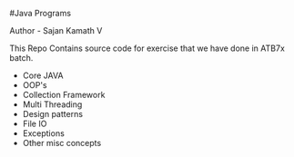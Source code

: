 #Java Programs

Author - Sajan Kamath V

This Repo Contains source code for exercise that we have done in
ATB7x batch.

- Core JAVA
- OOP's
- Collection Framework
- Multi Threading
- Design patterns
- File IO
- Exceptions
- Other misc concepts